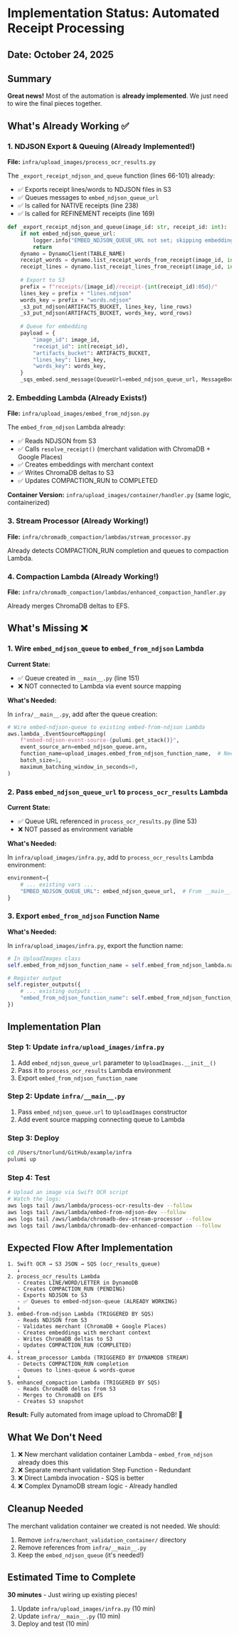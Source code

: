 # Implementation Status: Automated Receipt Processing

## Date: October 24, 2025

## Summary

**Great news!** Most of the automation is **already implemented**. We just need to wire the final pieces together.

## What's Already Working ✅

### 1. NDJSON Export & Queuing (Already Implemented!)

**File:** `infra/upload_images/process_ocr_results.py`

The `_export_receipt_ndjson_and_queue` function (lines 66-101) already:
- ✅ Exports receipt lines/words to NDJSON files in S3
- ✅ Queues messages to `embed_ndjson_queue_url`
- ✅ Is called for NATIVE receipts (line 238)
- ✅ Is called for REFINEMENT receipts (line 169)

```python
def _export_receipt_ndjson_and_queue(image_id: str, receipt_id: int):
    if not embed_ndjson_queue_url:
        logger.info("EMBED_NDJSON_QUEUE_URL not set; skipping embedding queue")
        return
    dynamo = DynamoClient(TABLE_NAME)
    receipt_words = dynamo.list_receipt_words_from_receipt(image_id, int(receipt_id))
    receipt_lines = dynamo.list_receipt_lines_from_receipt(image_id, int(receipt_id))
    
    # Export to S3
    prefix = f"receipts/{image_id}/receipt-{int(receipt_id):05d}/"
    lines_key = prefix + "lines.ndjson"
    words_key = prefix + "words.ndjson"
    _s3_put_ndjson(ARTIFACTS_BUCKET, lines_key, line_rows)
    _s3_put_ndjson(ARTIFACTS_BUCKET, words_key, word_rows)
    
    # Queue for embedding
    payload = {
        "image_id": image_id,
        "receipt_id": int(receipt_id),
        "artifacts_bucket": ARTIFACTS_BUCKET,
        "lines_key": lines_key,
        "words_key": words_key,
    }
    _sqs_embed.send_message(QueueUrl=embed_ndjson_queue_url, MessageBody=json.dumps(payload))
```

### 2. Embedding Lambda (Already Exists!)

**File:** `infra/upload_images/embed_from_ndjson.py`

The `embed_from_ndjson` Lambda already:
- ✅ Reads NDJSON from S3
- ✅ Calls `resolve_receipt()` (merchant validation with ChromaDB + Google Places)
- ✅ Creates embeddings with merchant context
- ✅ Writes ChromaDB deltas to S3
- ✅ Updates COMPACTION_RUN to COMPLETED

**Container Version:** `infra/upload_images/container/handler.py` (same logic, containerized)

### 3. Stream Processor (Already Working!)

**File:** `infra/chromadb_compaction/lambdas/stream_processor.py`

Already detects COMPACTION_RUN completion and queues to compaction Lambda.

### 4. Compaction Lambda (Already Working!)

**File:** `infra/chromadb_compaction/lambdas/enhanced_compaction_handler.py`

Already merges ChromaDB deltas to EFS.

## What's Missing ❌

### 1. Wire `embed_ndjson_queue` to `embed_from_ndjson` Lambda

**Current State:**
- ✅ Queue created in `__main__.py` (line 151)
- ❌ NOT connected to Lambda via event source mapping

**What's Needed:**

In `infra/__main__.py`, add after the queue creation:

```python
# Wire embed-ndjson-queue to existing embed-from-ndjson Lambda
aws.lambda_.EventSourceMapping(
    f"embed-ndjson-event-source-{pulumi.get_stack()}",
    event_source_arn=embed_ndjson_queue.arn,
    function_name=upload_images.embed_from_ndjson_function_name,  # Need to export this
    batch_size=1,
    maximum_batching_window_in_seconds=0,
)
```

### 2. Pass `embed_ndjson_queue_url` to `process_ocr_results` Lambda

**Current State:**
- ✅ Queue URL referenced in `process_ocr_results.py` (line 53)
- ❌ NOT passed as environment variable

**What's Needed:**

In `infra/upload_images/infra.py`, add to `process_ocr_results` Lambda environment:

```python
environment={
    # ... existing vars ...
    "EMBED_NDJSON_QUEUE_URL": embed_ndjson_queue_url,  # From __main__.py
}
```

### 3. Export `embed_from_ndjson` Function Name

**What's Needed:**

In `infra/upload_images/infra.py`, export the function name:

```python
# In UploadImages class
self.embed_from_ndjson_function_name = self.embed_from_ndjson_lambda.name

# Register output
self.register_outputs({
    # ... existing outputs ...
    "embed_from_ndjson_function_name": self.embed_from_ndjson_function_name,
})
```

## Implementation Plan

### Step 1: Update `infra/upload_images/infra.py`

1. Add `embed_ndjson_queue_url` parameter to `UploadImages.__init__()`
2. Pass it to `process_ocr_results` Lambda environment
3. Export `embed_from_ndjson_function_name`

### Step 2: Update `infra/__main__.py`

1. Pass `embed_ndjson_queue.url` to `UploadImages` constructor
2. Add event source mapping connecting queue to Lambda

### Step 3: Deploy

```bash
cd /Users/tnorlund/GitHub/example/infra
pulumi up
```

### Step 4: Test

```bash
# Upload an image via Swift OCR script
# Watch the logs:
aws logs tail /aws/lambda/process-ocr-results-dev --follow
aws logs tail /aws/lambda/embed-from-ndjson-dev --follow
aws logs tail /aws/lambda/chromadb-dev-stream-processor --follow
aws logs tail /aws/lambda/chromadb-dev-enhanced-compaction --follow
```

## Expected Flow After Implementation

```
1. Swift OCR → S3 JSON → SQS (ocr_results_queue)
   ↓
2. process_ocr_results Lambda
   - Creates LINE/WORD/LETTER in DynamoDB
   - Creates COMPACTION_RUN (PENDING)
   - Exports NDJSON to S3
   - ✅ Queues to embed-ndjson-queue (ALREADY WORKING)
   ↓
3. embed-from-ndjson Lambda (TRIGGERED BY SQS)
   - Reads NDJSON from S3
   - Validates merchant (ChromaDB + Google Places)
   - Creates embeddings with merchant context
   - Writes ChromaDB deltas to S3
   - Updates COMPACTION_RUN (COMPLETED)
   ↓
4. stream_processor Lambda (TRIGGERED BY DYNAMODB STREAM)
   - Detects COMPACTION_RUN completion
   - Queues to lines-queue & words-queue
   ↓
5. enhanced_compaction Lambda (TRIGGERED BY SQS)
   - Reads ChromaDB deltas from S3
   - Merges to ChromaDB on EFS
   - Creates S3 snapshot
```

**Result:** Fully automated from image upload to ChromaDB! 🎉

## What We Don't Need

1. ❌ New merchant validation container Lambda - `embed_from_ndjson` already does this
2. ❌ Separate merchant validation Step Function - Redundant
3. ❌ Direct Lambda invocation - SQS is better
4. ❌ Complex DynamoDB stream logic - Already handled

## Cleanup Needed

The merchant validation container we created is not needed. We should:
1. Remove `infra/merchant_validation_container/` directory
2. Remove references from `infra/__main__.py`
3. Keep the `embed_ndjson_queue` (it's needed!)

## Estimated Time to Complete

**30 minutes** - Just wiring up existing pieces!

1. Update `infra/upload_images/infra.py` (10 min)
2. Update `infra/__main__.py` (10 min)
3. Deploy and test (10 min)

